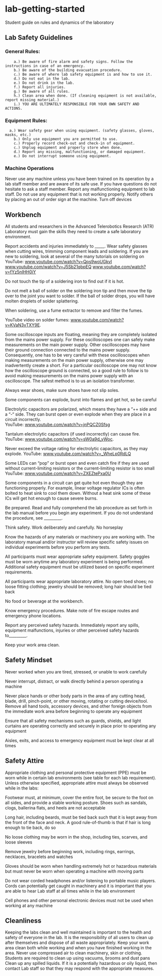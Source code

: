 # lab-getting-started
Student guide on rules and dynamics of the laboratory


## Lab Safety Guidelines
### General Rules:
    	a.) Be aware of fire alarm and safety signs. Follow the instructions in case of an emergency.
    	b.) Be aware of the building evacuation procedure.
    	c.) Be aware of where lab safety equipment is and how to use it.
    	d.) Do not eat in the lab.
    	e.) Do not drink in the lab.
    	f.) Report all injuries.
    	g.) Be aware of all rules.
    	h.) Clean area when done. (If cleaning equipment is not available, report missing material.)
    	i.) YOU ARE ULTIMATELY RESPONSIBLE FOR YOUR OWN SAFETY AND ACTIONS.

### Equipment Rules:
      a.) Wear safety gear when using equipment. (safety glasses, gloves, masks, etc.)
    	b.) Only use equipment you are permitted to use.
    	c.) Properly record check-out and check-in of equipment.
    	c.) Unplug equipment and properly store when done.
    	d.) Report any missing, malfunctioning, or damaged equipment.
    	e.) Do not interrupt someone using equipment.

### Machine Operations
Never use any machine unless you have been trained on its operation by a lab staff member and are aware of its safe use.
If you have questions do not hesitate to ask a staff member.
Report any malfunctioning equipment to lab staff. Do not use any equipment that is not working properly. Notify others by placing an out of order sign at the machine.
Turn off devices


## Workbench

All students and researchers in the Advanced Telerobotics Research (ATR) Laboratory must gain the skills they need to create a safe laboratory environment.

Report accidents and injuries immediately to _____.
Wear safety glasses when cutting wires, trimming component leads and soldering.
If you are new to soldering, look at several of the many tutorials on soldering on YouTube: 
www.youtube.com/watch?v=Qps9woUGkvI
www.youtube.com/watch?v=J5Sb21qbpEQ
www.youtube.com/watch?v=fYz5nIHH0iY   

Do not touch the tip of a soldering iron to find out if it is hot.   

   
   Do not melt a ball of solder on the soldering iron tip and then move the tip over to the joint you want to solder.  If the ball of solder drops, you will have molten droplets of solder splattering.   
   
When soldering, use a fume extractor to remove and filter the fumes.   

YouTube video on solder fumes: www.youtube.com/watch?v=KVaN3vTXY9E.   

Some oscilloscope inputs are floating, meaning they are completely isolated from the mains power supply.   For these oscilloscopes one can safely make measurements on the main power supply. Other oscilloscopes may have their ground connection connected to the mains power supply.  Consequently, one has to be very careful with these oscilloscopes when making measurements on the main power supply, otherwise one may inadvertently create a short.  For a particular oscilloscope one may not know how the oscilloscope ground is connected, so a good rule to follow is to avoid making measurements on the mains power supply with an oscilloscope.   The safest method is to us an isolation transformer.   

Always wear shoes, make sure shoes have not slip soles.   

Some components can explode, burst into flames and get hot, so be careful   

Electrolytic capacitors are polarized, which means they have a “++ side and a “-“ side.  They can burst open or even explode when they are place in a circuit incorrectly.   
YouTube: www.youtube.com/watch?v=jnPQCZ0Sfsg   

Tantalum electrolytic capacitors (if used incorrectly) can cause fire.    
YouTube: www.youtube.com/watch?v=sW0a9d_vWoc.   

Never exceed the voltage rating for electrolytic capacitors, as they may explode.
YouTube: www.youtube.com/watch?v=_WheLp0RdLQ   

Some LEDs can “pop” or burst open and even catch fire if they are used without current-limiting resistors or the current-limiting resistor is too small   
YouTube: www.youtube.com/watch?v=ZXEZtePxa0U   

Some components in a circuit can get quite hot even though they are functioning properly.  For example, linear voltage regulator ICs is often bolted to heat sink to cool them down.  Without a heat sink some of these ICs will get hot enough to cause severe burns.   




Be prepared.   Read and fully comprehend the lab procedure as set forth in the lab manual before you begin any experiment.  If you do not understand the procedure, see _________.   

Think safety.   Work deliberately and carefully.  No horseplay   

Know the hazards of any materials or machinery you are working with. The laboratory manual and/or instructor will review specific safety issues on individual experiments before you perform any tests.   

All participants must wear appropriate safety equipment. Safety goggles must be worn anytime any laboratory experiment is being performed.  Additional safety equipment must be utilized based on specific experiment requirements.   

All participants wear appropriate laboratory attire. No open toed shoes; no loose fitting clothing; jewelry should be removed; long hair should be tied back   

No food or beverage at the workbench.   

Know emergency procedures. Make note of fire escape routes and emergency phone locations.   

Report any perceived safety hazards. Immediately report any spills, equipment malfunctions, injuries or other perceived safety hazards to_________.   

Keep your work area clean.   

## Safety Mindset

Never worked when you are tired, stressed, or unable to work carefully   

Never interrupt, distract, or walk directly behind a person operating a machine   

Never place hands or other body parts in the area of any cutting head, blade, drill, pinch-point, or other moving, rotating or cutting device/tool. Remove all hand tools, accessory devices, and other foreign objects from the immediate work area before beginning to operate any equipment   

Ensure that all safety mechanisms such as guards, shields, and light curtains are operating correctly and securely in place prior to operating any equipment   

Aisles, exits, and access to emergency equipment must be kept clear at all times   



## Safety Attire

Appropriate clothing and personal protective equipment (PPE) must be worn while in certain lab environments (see table for each lab requirement). Unless otherwise specified, appropriate attire must always be observed while in the labs:   


Footwear must, at minimum, cover the entire foot, be secure to the foot on all sides, and provide a stable working posture. Shoes such as sandals, clogs, ballerina flats, and heels are not acceptable   

Long hair, including beards, must be tied back such that it is kept away from the front of the face and neck. A good rule-of-thumb is that if hair is long enough to tie back, do so   

No loose clothing may be worn in the shop, including ties, scarves, and loose sleeves   

Remove jewelry before beginning work, including rings, earrings, necklaces, bracelets and watches   

Gloves should be worn when handling extremely hot or hazardous materials but must never be worn when operating a machine with moving parts   

Do not wear corded headphones and/or listening to portable music players. Cords can potentially get caught in machinery and it is important that you are able to hear Lab staff at all times while in the lab environment   

Cell phones and other personal electronic devices must not be used when working at any machine   


## Cleanliness

Keeping the labs clean and well maintained is important to the health and safety of everyone in the lab. It is the responsibility of all users to clean up after themselves and dispose of all waste appropriately. Keep your work area clean both while working and when you have finished working in the area.
Never use compressed air to clean machinery, skin or clothing. Students are required to clean up using vacuums, brooms and dust pans
Clean up any spilled liquids. If it is a potentially hazardous or oily liquid, then contact Lab staff so that they may respond with the appropriate measures.


